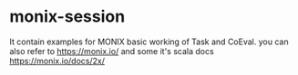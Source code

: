 # monix-session
It contain examples for MONIX basic working of Task and CoEval.
you can also refer to https://monix.io/ and some it's scala docs https://monix.io/docs/2x/
